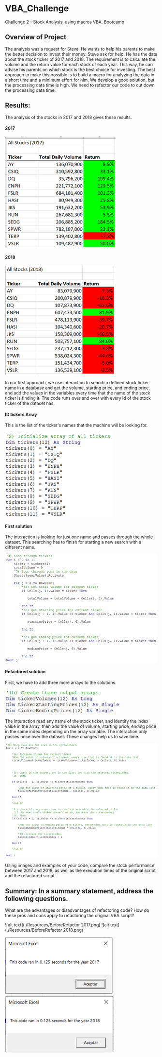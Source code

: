 # VBA_Challenge
Challenge 2 - Stock Analysis, using macros VBA. Bootcamp

## Overview of Project
The analysis was a request for Steve. He wants to help his parents to make the better decision to invest their money. Steve ask for help. He has the data about the stock ticker of 2017 and 2018. The requirement is to calculate the volume and the return value for each stock of each year. This way, he can advise his parents on which stock is the best choice for investing. The best approach to make this possible is to build a macro for analyzing the data in a short time and a minimum effort for him. We develop a good solution, but the processing data time is high. We need to refactor our code to cut down the processing data time.

## Results: 

The analysis of the stocks in 2017 and 2018 gives these results.

#### 2017
![alt text](./Resources/Stocks2017.png)

#### 2018
![alt text](./Resources/Stocks2018.png)






In our first approach, we use interaction to search a defined stock ticker name in a database and get the volume, starting price, and ending price, and add the values in the variables every time that the name of the stock ticker is finding it. The code runs over and over with every id of the stock ticker of the dataset has.

#### ID tickers Array

This is the list of the ticker's names that the machine will be looking for. 

![alt text](./Resources/beforeTickersArray.png)

#### First solution

The interaction is looking for just one name and passes through the whole dataset. This searching has to finish for starting a new search with a different name.

![alt text](./Resources/LoopBefore.png)
  
#### Refactored solution

First, we have to add three more arrays to the solutions.

![alt text](./Resources/ArrayRefactor.png)

The interaction read any name of the stock ticker, and identify the index value in the array, then add the value of volume, starting price, ending price in the same index depending on the array variable. The interaction only passes once over the dataset. These changes help us to save time.

![alt text](./Resources/LoopRefactor.png)

Using images and examples of your code, compare the stock performance between 2017 and 2018, as well as the execution times of the original script and the refactored script.

## Summary: In a summary statement, address the following questions.
What are the advantages or disadvantages of refactoring code?
How do these pros and cons apply to refactoring the original VBA script?




![alt text](./Resources/BeforeRefactor 2017.png)
![alt text](./Resources/BeforeRefactor 2018.png)

![alt text](./Resources/VBA_Challenge_2017.png)
![alt text](./Resources/VBA_Challenge_2018.png)
